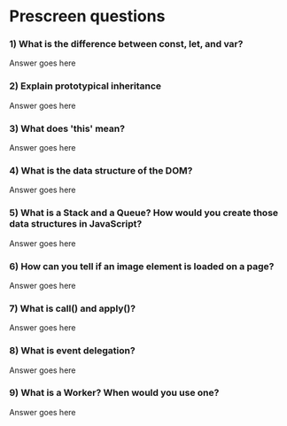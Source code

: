 # Prescreen questions

### 1) What is the difference between const, let, and var?

Answer goes here

### 2) Explain prototypical inheritance

Answer goes here

### 3) What does 'this' mean?

Answer goes here

### 4) What is the data structure of the DOM?

Answer goes here

### 5) What is a Stack and a Queue? How would you create those data structures in JavaScript?

Answer goes here

### 6) How can you tell if an image element is loaded on a page?

Answer goes here

### 7) What is call() and apply()?

Answer goes here

### 8) What is event delegation?

Answer goes here

### 9) What is a Worker? When would you use one?

Answer goes here